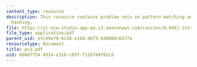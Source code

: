 ```yaml
---
content_type: resource
description: This resource contains problem sets on pattern matching and 2-universal
  hashing.
file: https://ol-ocw-studio-app-qa.s3.amazonaws.com/courses/6-046j-introduction-to-algorithms-sma-5503-fall-2005/6b0d77244914e316c05f711bf04f62cd_ps3.pdf
file_type: application/pdf
parent_uid: efc69ef8-6c18-e164-d675-bd8808c6477a
resourcetype: Document
title: ps3.pdf
uid: 6b0d7724-4914-e316-c05f-711bf04f62cd
---
```

